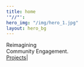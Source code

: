 ```yaml
---
title: home
'"//"': 
hero_img: "/img/hero_1.jpg"
layout: hero_bg
---
```


<div class="frow direction-column wrap_my_slide_primary">
    <div class="headline1">
        Reimagining <br/>
        Community Engagement.
    </div>
    <div class="headline2">
<a href="/work">Projects</a>| <a href="mailto:info@noisytenants.com>Contact Us</a>
    </div>
</div>